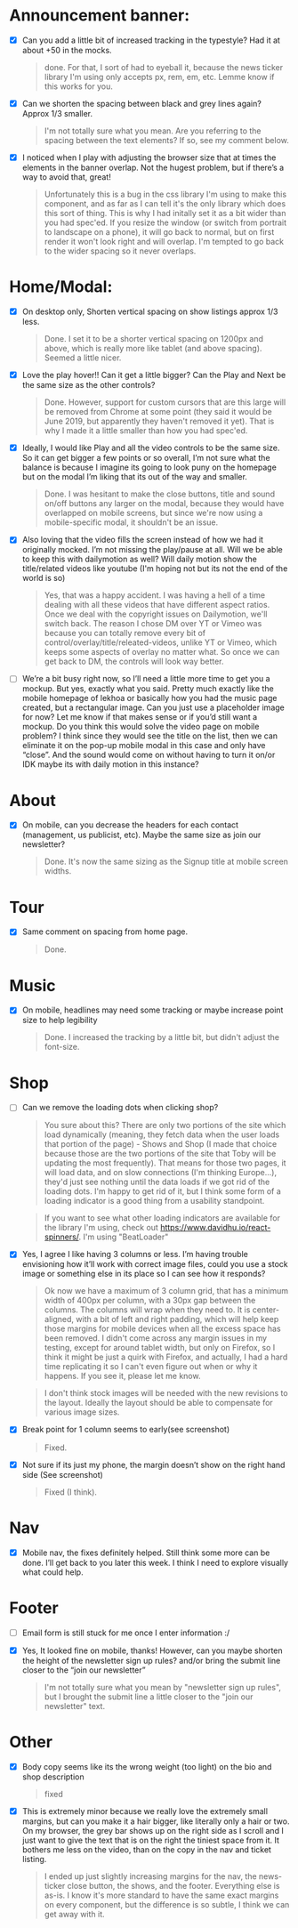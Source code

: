 # Announcement banner:

- [x] Can you add a little bit of increased tracking in the typestyle? Had it at about +50 in the mocks.

  > done. For that, I sort of had to eyeball it, because the news ticker library I'm
  > using only accepts px, rem, em, etc. Lemme know if this works for you.

- [x] Can we shorten the spacing between black and grey lines again? Approx 1/3 smaller.

  > I'm not totally sure what you mean. Are you referring to the spacing between the text elements? If so, see my comment below.

- [x] I noticed when I play with adjusting the browser size that at times the elements in the banner overlap. Not the hugest problem, but if there’s a way to avoid that, great!
  > Unfortunately this is a bug in the css library I'm using to make this component, and as far as I can tell it's the only library which does this sort of thing. This is why I had initally set it as a bit wider than you had spec'ed. If you resize the window (or switch from portrait to landscape on a phone), it will go back to normal, but on first render it won't look right and will overlap. I'm tempted to go back to the wider spacing so it never overlaps.

# Home/Modal:

- [x] On desktop only, Shorten vertical spacing on show listings approx 1/3 less.

  > Done. I set it to be a shorter vertical spacing on 1200px and above, which is really more like tablet (and above spacing). Seemed a little nicer.

- [x] Love the play hover!! Can it get a little bigger? Can the Play and Next be the same size as the other controls?

  > Done. However, support for custom cursors that are this large will be removed from Chrome at some point (they said it would be June 2019, but apparently they haven't removed it yet). That is why I made it a little smaller than how you had spec'ed.

- [x] Ideally, I would like Play and all the video controls to be the same size. So it can get bigger a few points or so overall, I’m not sure what the balance is because I imagine its going to look puny on the homepage but on the modal I’m liking that its out of the way and smaller.

  > Done. I was hesitant to make the close buttons, title and sound on/off buttons any larger on the modal, because they would have overlapped on mobile screens, but since we're now using a mobile-specific modal, it shouldn't be an issue.

- [x] Also loving that the video fills the screen instead of how we had it originally mocked. I’m not missing the play/pause at all. Will we be able to keep this with dailymotion as well? Will daily motion show the title/related videos like youtube (I'm hoping not but its not the end of the world is so)

  > Yes, that was a happy accident. I was having a hell of a time dealing with all these videos that have different aspect ratios. Once we deal with the copyright issues on Dailymotion, we'll switch back. The reason I chose DM over YT or Vimeo was because you can totally remove every bit of control/overlay/title/releated-videos, unlike YT or Vimeo, which keeps some aspects of overlay no matter what. So once we can get back to DM, the controls will look way better.

- [ ] We’re a bit busy right now, so I’ll need a little more time to get you a mockup. But yes, exactly what you said. Pretty much exactly like the mobile homepage of lekhoa or basically how you had the music page created, but a rectangular image. Can you just use a placeholder image for now? Let me know if that makes sense or if you’d still want a mockup. Do you think this would solve the video page on mobile problem? I think since they would see the title on the list, then we can eliminate it on the pop-up mobile modal in this case and only have “close”. And the sound would come on without having to turn it on/or IDK maybe its with daily motion in this instance?

# About

- [x] On mobile, can you decrease the headers for each contact (management, us publicist, etc). Maybe the same size as join our newsletter?
  > Done. It's now the same sizing as the Signup title at mobile screen widths.

# Tour

- [x] Same comment on spacing from home page.
  > Done.

# Music

- [x] On mobile, headlines may need some tracking or maybe increase point size to help legibility
  > Done. I increased the tracking by a little bit, but didn't adjust the font-size.

# Shop

- [ ] Can we remove the loading dots when clicking shop?

  > You sure about this? There are only two portions of the site which load dynamically (meaning, they fetch data when the user loads that portion of the page) - Shows and Shop (I made that choice because those are the two portions of the site that Toby will be updating the most frequently). That means for those two pages, it will load data, and on slow connections (I'm thinking Europe...), they'd just see nothing until the data loads if we got rid of the loading dots. I'm happy to get rid of it, but I think some form of a loading indicator is a good thing from a usability standpoint.

  > If you want to see what other loading indicators are available for the library I'm using, check out https://www.davidhu.io/react-spinners/. I'm using "BeatLoader"

- [x] Yes, I agree I like having 3 columns or less. I’m having trouble envisioning how it’ll work with correct image files, could you use a stock image or something else in its place so I can see how it responds?

  > Ok now we have a maximum of 3 column grid, that has a minimum width of 400px per column, with a 30px gap between the columns. The columns will wrap when they need to. It is center-aligned, with a bit of left and right padding, which will help keep those margins for mobile devices when all the excess space has been removed. I didn't come across any margin issues in my testing, except for around tablet width, but only on Firefox, so I think it might be just a quirk with Firefox, and actually, I had a hard time replicating it so I can't even figure out when or why it happens. If you see it, please let me know.

  > I don't think stock images will be needed with the new revisions to the layout. Ideally the layout should be able to compensate for various image sizes.

- [x] Break point for 1 column seems to early(see screenshot)

  > Fixed.

- [x] Not sure if its just my phone, the margin doesn’t show on the right hand side (See screenshot)
  > Fixed (I think).

# Nav

- [x] Mobile nav, the fixes definitely helped. Still think some more can be done. I’ll get back to you later this week. I think I need to explore visually what could help.

# Footer

- [ ] Email form is still stuck for me once I enter information :/

- [x] Yes, It looked fine on mobile, thanks! However, can you maybe shorten the height of the newsletter sign up rules? and/or bring the submit line closer to the “join our newsletter”
  > I'm not totally sure what you mean by "newsletter sign up rules", but I brought the submit line a little closer to the "join our newsletter" text.

# Other

- [x] Body copy seems like its the wrong weight (too light) on the bio and shop description

  > fixed

- [x] This is extremely minor because we really love the extremely small margins, but can you make it a hair bigger, like literally only a hair or two. On my browser, the grey bar shows up on the right side as I scroll and I just want to give the text that is on the right the tiniest space from it. It bothers me less on the video, than on the copy in the nav and ticket listing.
  > I ended up just slightly increasing margins for the nav, the news-ticker close button, the shows, and the footer. Everything else is as-is. I know it's more standard to have the same exact margins on every component, but the difference is so subtle, I think we can get away with it.
